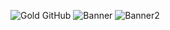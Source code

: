 ![Gold GitHub](https://raw.github.com/Zentheriun/Zentheriun/blob/main/Resources/.GIFs/Gold%20GitHub.gif)
![Banner](https://raw.githubusercontent.com/Zentheriun/Zentheriun/main/Resources/.GIFs/Animation%2001.gif)
![Banner2](https://raw.githubusercontent.com/Zentheriun/Zentheriun/main/Resources/.GIFs/Animation%2002.gif)

